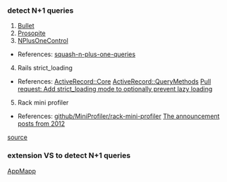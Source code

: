 ### detect N+1 queries
1. [Bullet](github/flyerhzm/bullet)
2. [Prosopite](github/charkost/prosopite)
3. [NPlusOneControl](https://github.com/palkan/n_plus_one_control)
- References:
[squash-n-plus-one-queries](https://evilmartians.com/chronicles/squash-n-plus-one-queries-early-with-n-plus-one-control-test-matchers-for-ruby-and-rails)
4. Rails strict_loading
- References:
[ActiveRecord::Core](https://api.rubyonrails.org/classes/ActiveRecord/Core.html#method-i-strict_loading-21)
[ActiveRecord::QueryMethods](https://api.rubyonrails.org/classes/ActiveRecord/QueryMethods.html#method-i-strict_loading)
[Pull request: Add strict_loading mode to optionally prevent lazy loading](https://github.com/rails/rails/pull/37400)
5. Rack mini profiler
- References:
[github/MiniProfiler/rack-mini-profiler](https://github.com/MiniProfiler/rack-mini-profiler)
[The announcement posts from 2012](https://samsaffron.com/archive/2012/07/12/miniprofiler-ruby-edition)

[source](https://bhserna.com/tools-to-help-you-detect-n-1-queries.html)

### extension VS to detect N+1 queries
[AppMapp](https://marketplace.visualstudio.com/items?itemName=appland.appmap)

